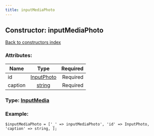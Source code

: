 ```yaml
---
title: inputMediaPhoto
---
```

## Constructor: inputMediaPhoto  
[Back to constructors index](index.md)



### Attributes:

| Name     |    Type       | Required |
|----------|:-------------:|---------:|
|id|[InputPhoto](../types/InputPhoto.md) | Required|
|caption|[string](../types/string.md) | Required|



### Type: [InputMedia](../types/InputMedia.md)


### Example:

```
$inputMediaPhoto = ['_' => inputMediaPhoto', 'id' => InputPhoto, 'caption' => string, ];
```